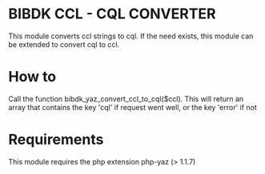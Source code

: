 # BIBDK CCL - CQL CONVERTER
This module converts ccl strings to cql. If the need exists, this module can be
extended to convert cql to ccl.

# How to
Call the function bibdk_yaz_convert_ccl_to_cql($ccl). This will return an array
that contains the key 'cql' if request went well, or the key 'error' if not

# Requirements
This module requires the php extension php-yaz (> 1.1.7)
